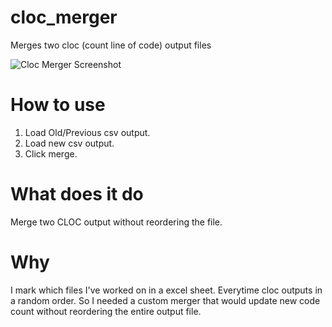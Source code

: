 # cloc_merger
Merges two cloc (count line of code) output files

![Cloc Merger Screenshot](https://i.imgur.com/kOblR9h.png)

# How to use
1. Load Old/Previous csv output.
2. Load new csv output.
3. Click merge.

# What does it do
Merge two CLOC output without reordering the file.

# Why
I mark which files I've worked on in a excel sheet. Everytime cloc outputs in a random order. 
So I needed a custom merger that would update new code count without reordering the entire output file.
